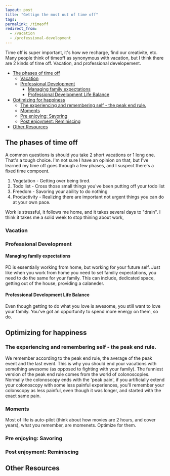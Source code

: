 ```yaml
---
layout: post
title: "Gettign the most out of time off"
tags:
permalink: /timeoff
redirect_from:
  - /vacation
  - /professional-development
---
```


Time off is super important, it's how we recharge, find our creativite, etc. Many people think of timeoff as synonymous with vacation, but I think there are 2 kinds of time off. Vacation, and professional developement.

<!-- prettier-ignore-start -->
<!-- vim-markdown-toc GFM -->

- [The phases of time off](#the-phases-of-time-off)
    - [Vacation](#vacation)
    - [Professional Development](#professional-development)
        - [Managing family expectations](#managing-family-expectations)
        - [Professional Development Life Balance](#professional-development-life-balance)
- [Optimizing for happiness](#optimizing-for-happiness)
    - [The experiencing and remembering self - the peak end rule.](#the-experiencing-and-remembering-self---the-peak-end-rule)
    - [Moments](#moments)
    - [Pre enjoying: Savoring](#pre-enjoying-savoring)
    - [Post enjoyment: Reminiscing](#post-enjoyment-reminiscing)
- [Other Resources](#other-resources)

<!-- vim-markdown-toc -->
<!-- prettier-ignore-end -->

## The phases of time off

A common questions is should you take 2 short vacations or 1 long one. That's a tough choice. I'm not sure I have an opinion on that, but I've learned my time off goes through a few phases, and I suspect there's a fixed time compoent.

1. Vegetation - Getting over being tired.
1. Todo list - Cross those small things you've been putting off your todo list
1. Freedom - Savoring your ability to do nothing
1. Productivity - Realizing there are important not urgent things you can do at your own pace.

Work is stressful, it follows me home, and it takes several days to "drain". I think it takes me a solid week to stop thining about work,

### Vacation

### Professional Development

#### Managing family expectations

PD is essentially working from home, but working for your future self. Just like when you work from home you need to set familiy expectations, you need to do the same for your family. This can include, dedicated space, getting out of the house, providing a calaneder.

#### Professional Development Life Balance

Even though getting to do what you love is awesome, you still want to love your family. You've got an opportunity to spend more energy on them, so do.

## Optimizing for happiness

### The experiencing and remembering self - the peak end rule.

We remember according to the peak end rule, the average of the peak event and the last event. This is why you should end your vacations with something awesome (as opposed to fighting with your family). The funniest version of the peak end rule comes from the world of colonoscopies. Normally the colonoscopy ends with the 'peak pain', if you artificially extend your colonoscopy with some less painful experiences, you'll remember your colonscopy as less painful, even though it was longer, and started with the exact same pain.

### Moments

Most of life is auto-pilot (think about how movies are 2 hours, and cover years), what you remember, are momenets. Optimize for them.

### Pre enjoying: Savoring

### Post enjoyment: Reminiscing

## Other Resources
